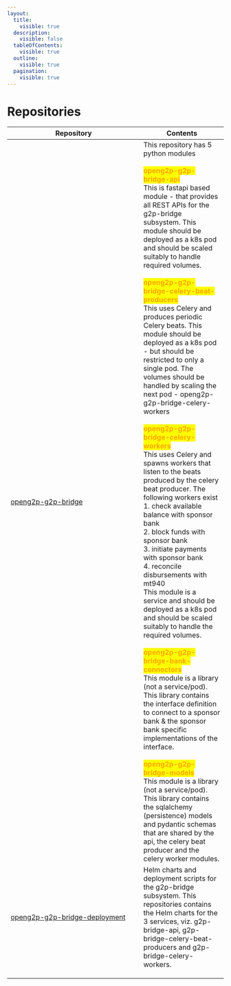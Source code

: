 ```yaml
---
layout:
  title:
    visible: true
  description:
    visible: false
  tableOfContents:
    visible: true
  outline:
    visible: true
  pagination:
    visible: true
---
```


# Repositories



<table><thead><tr><th width="293">Repository</th><th>Contents</th></tr></thead><tbody><tr><td><a href="https://github.com/OpenG2P/openg2p-g2p-bridge.git">openg2p-g2p-bridge</a></td><td>This repository has 5 python modules<br><br><mark style="color:orange;"><strong>openg2p-g2p-bridge-api</strong></mark><br>This is fastapi based module - that provides all REST APIs for the g2p-bridge subsystem. This module should be deployed as a k8s pod and should be scaled suitably to handle required volumes.<br><br><mark style="color:orange;"><strong>openg2p-g2p-bridge-celery-beat-producers</strong></mark><br>This uses Celery and produces periodic Celery beats. This module should be deployed as a k8s pod - but should be restricted to only a single pod. The volumes should be handled by scaling the next pod - openg2p-g2p-bridge-celery-workers<br><br><mark style="color:orange;"><strong>openg2p-g2p-bridge-celery-workers</strong></mark><br>This uses Celery and spawns workers that listen to the beats produced by the celery beat producer. The following workers exist<br>1. check available balance with sponsor bank<br>2. block funds with sponsor bank<br>3. initiate payments with sponsor bank<br>4. reconcile disbursements with mt940<br>This module is a service and should be deployed as a k8s pod and should be scaled suitably to handle the required volumes.<br><br><mark style="color:orange;"><strong>openg2p-g2p-bridge-bank-connectors</strong></mark><br>This module is a library (not a service/pod). This library contains the interface definition to connect to a sponsor bank &#x26; the sponsor bank specific implementations of the interface. <br><br><mark style="color:orange;"><strong>openg2p-g2p-bridge-models</strong></mark><br>This module is a library (not a service/pod). This library contains the sqlalchemy (persistence) models and pydantic schemas that are shared by the api, the celery beat producer and the celery worker modules.</td></tr><tr><td><a href="https://github.com/OpenG2P/openg2p-g2p-bridge-deployment.git">openg2p-g2p-bridge-deployment</a></td><td>Helm charts and deployment scripts for the g2p-bridge subsystem. This repositories contains the Helm charts for the 3 services,  viz. g2p-bridge-api, g2p-bridge-celery-beat-producers and g2p-bridge-celery-workers.</td></tr><tr><td></td><td></td></tr><tr><td></td><td></td></tr><tr><td></td><td></td></tr></tbody></table>
